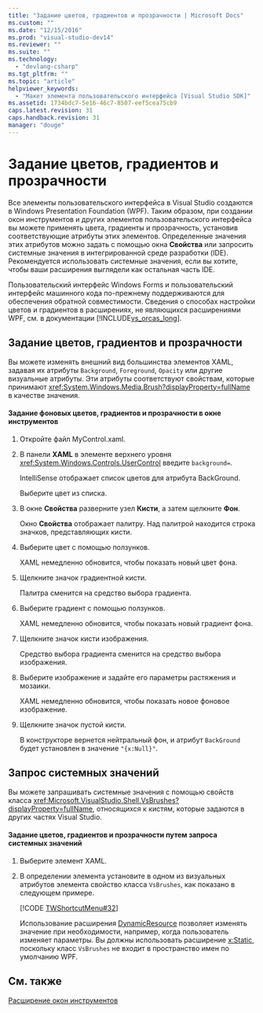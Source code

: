 ```yaml
---
title: "Задание цветов, градиентов и прозрачности | Microsoft Docs"
ms.custom: ""
ms.date: "12/15/2016"
ms.prod: "visual-studio-dev14"
ms.reviewer: ""
ms.suite: ""
ms.technology: 
  - "devlang-csharp"
ms.tgt_pltfrm: ""
ms.topic: "article"
helpviewer_keywords: 
  - "Макет элемента пользовательского интерфейса [Visual Studio SDK]"
ms.assetid: 1734bdc7-5e16-46c7-8507-eef5cea75cb9
caps.latest.revision: 31
caps.handback.revision: 31
manager: "douge"
---
```

# Задание цветов, градиентов и прозрачности
Все элементы пользовательского интерфейса в Visual Studio создаются в Windows Presentation Foundation \(WPF\). Таким образом, при создании окон инструментов и других элементов пользовательского интерфейса вы можете применять цвета, градиенты и прозрачность, установив соответствующие атрибуты этих элементов. Определенные значения этих атрибутов можно задать с помощью окна **Свойства** или запросить системные значения в интегрированной среде разработки \(IDE\). Рекомендуется использовать системные значения, если вы хотите, чтобы ваши расширения выглядели как остальная часть IDE.  
  
 Пользовательский интерфейс Windows Forms и пользовательский интерфейс машинного кода по\-прежнему поддерживаются для обеспечения обратной совместимости. Сведения о способах настройки цветов и градиентов в расширениях, не являющихся расширениями WPF, см. в документации [!INCLUDE[vs_orcas_long](../debugger/includes/vs_orcas_long_md.md)].  
  
## Задание цветов, градиентов и прозрачности  
 Вы можете изменять внешний вид большинства элементов XAML, задавая их атрибуты `Background`, `Foreground`, `Opacity` или другие визуальные атрибуты. Эти атрибуты соответствуют свойствам, которые принимают <xref:System.Windows.Media.Brush?displayProperty=fullName> в качестве значения.  
  
#### Задание фоновых цветов, градиентов и прозрачности в окне инструментов  
  
1.  Откройте файл MyControl.xaml.  
  
2.  В панели **XAML** в элементе верхнего уровня <xref:System.Windows.Controls.UserControl> введите `background=`.  
  
     IntelliSense отображает список цветов для атрибута BackGround.  
  
     Выберите цвет из списка.  
  
3.  В окне **Свойства** разверните узел **Кисти**, а затем щелкните **Фон**.  
  
     Окно **Свойства** отображает палитру. Над палитрой находится строка значков, представляющих кисти.  
  
4.  Выберите цвет с помощью ползунков.  
  
     XAML немедленно обновится, чтобы показать новый цвет фона.  
  
5.  Щелкните значок градиентной кисти.  
  
     Палитра сменится на средство выбора градиента.  
  
6.  Выберите градиент с помощью ползунков.  
  
     XAML немедленно обновится, чтобы показать новый градиент фона.  
  
7.  Щелкните значок кисти изображения.  
  
     Средство выбора градиента сменится на средство выбора изображения.  
  
8.  Выберите изображение и задайте его параметры растяжения и мозаики.  
  
     XAML немедленно обновится, чтобы показать новое фоновое изображение.  
  
9. Щелкните значок пустой кисти.  
  
     В конструкторе вернется нейтральный фон, и атрибут `BackGround` будет установлен в значение `"{x:Null}"`.  
  
## Запрос системных значений  
 Вы можете запрашивать системные значения с помощью свойств класса <xref:Microsoft.VisualStudio.Shell.VsBrushes?displayProperty=fullName>, относящихся к кистям, которые задаются в других частях Visual Studio.  
  
#### Задание цветов, градиентов и прозрачности путем запроса системных значений  
  
1.  Выберите элемент XAML.  
  
2.  В определении элемента установите в одном из визуальных атрибутов элемента свойство класса `VsBrushes`, как показано в следующем примере.  
  
     [!CODE [TWShortcutMenu#32](../CodeSnippet/VS_Snippets_VSSDK/twshortcutmenu#32)]  
  
     Использование расширения [DynamicResource](../Topic/DynamicResource%20Markup%20Extension.md) позволяет изменять значение при необходимости, например, когда пользователь изменяет параметры. Вы должны использовать расширение [x:Static](../Topic/x:Static%20Markup%20Extension.md), поскольку класс `VsBrushes` не входит в пространство имен по умолчанию WPF.  
  
## См. также  
 [Расширение окон инструментов](../misc/extending-tool-windows.md)